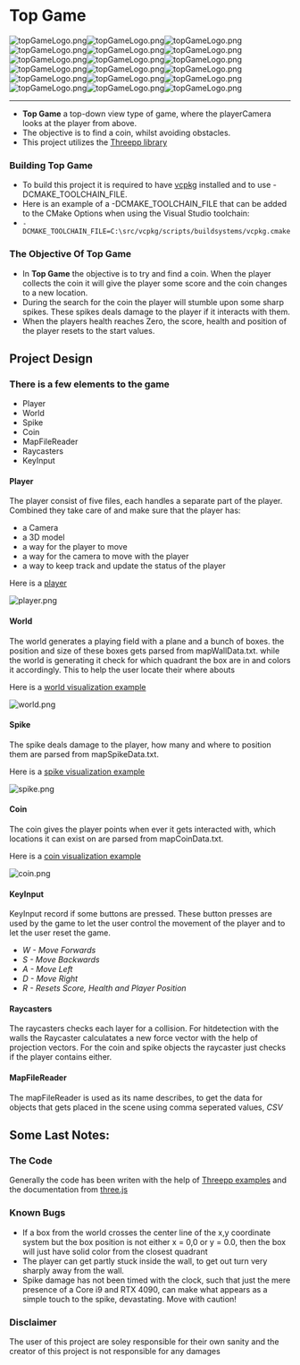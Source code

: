 # Top Game 
![topGameLogo.png](data%2FtopGameLogo.png)![topGameLogo.png](data%2FtopGameLogo.png)![topGameLogo.png](data%2FtopGameLogo.png)![topGameLogo.png](data%2FtopGameLogo.png)![topGameLogo.png](data%2FtopGameLogo.png)![topGameLogo.png](data%2FtopGameLogo.png)![topGameLogo.png](data%2FtopGameLogo.png)![topGameLogo.png](data%2FtopGameLogo.png)![topGameLogo.png](data%2FtopGameLogo.png)![topGameLogo.png](data%2FtopGameLogo.png)![topGameLogo.png](data%2FtopGameLogo.png)![topGameLogo.png](data%2FtopGameLogo.png)![topGameLogo.png](data%2FtopGameLogo.png)![topGameLogo.png](data%2FtopGameLogo.png)![topGameLogo.png](data%2FtopGameLogo.png)![topGameLogo.png](data%2FtopGameLogo.png)![topGameLogo.png](data%2FtopGameLogo.png)![topGameLogo.png](data%2FtopGameLogo.png)
___
- **Top Game** a top-down view type of game, where the playerCamera looks at the player from above. 
- The objective is to find a coin, whilst avoiding obstacles.
- This project utilizes the [Threepp library](https://github.com/markaren/threepp)

### Building Top Game
- To build this project it is required to have [vcpkg](https://vcpkg.io/en/getting-started.html) installed and to use -DCMAKE_TOOLCHAIN_FILE.
- Here is an example of a -DCMAKE_TOOLCHAIN_FILE that can be added to the CMake Options when using the Visual Studio toolchain: 
- `-DCMAKE_TOOLCHAIN_FILE=C:\src/vcpkg/scripts/buildsystems/vcpkg.cmake`

### The Objective Of Top Game
- In **Top Game** the objective is to try and find a coin. When the player collects the coin it will give the player some score and the coin changes to a new location.
- During the search for the coin the player will stumble upon some sharp spikes. These spikes deals damage to the player if it interacts with them.
- When the players health reaches Zero, the score, health and position of the player resets to the start values.

## Project Design
 
### There is a few elements to the game
 - Player
 - World
 - Spike
 - Coin
 - MapFileReader
 - Raycasters
 - KeyInput

#### Player
 The player consist of five files, each handles a separate part of the player. 
 Combined they take care of and make sure that the player has:
 - a Camera
 - a 3D model
 - a way for the player to move
 - a way for the camera to move with the player
 - a way to keep track and update the status of the player

Here is a [player](examples/playerModelExample.cpp)

![player.png](doc%2Fplayer.png)

#### World
 The world generates a playing field with a plane and a bunch of boxes. the position and size of these boxes gets parsed from mapWallData.txt. 
 while the world is generating it check for which quadrant the box are in and colors it accordingly. This to help the user locate their where abouts

Here is a [world visualization example](examples/worldVisualizerExample.cpp)

![world.png](doc%2Fworld.png)

#### Spike
 The spike deals damage to the player, how many and where to position them are parsed from mapSpikeData.txt.

Here is a [spike visualization example](examples/spikeVisualizerExample.cpp)

![spike.png](doc%2Fspike.png)

#### Coin
The coin gives the player points when ever it gets interacted with, which locations it can exist on are parsed from mapCoinData.txt.

Here is a [coin visualization example](examples/coinVisualizerExample.cpp)

![coin.png](doc%2Fcoin.png)

#### KeyInput 
 KeyInput record if some buttons are pressed. 
 These button presses are used by the game to let the user control the movement of the player and to let the user reset the game. 
-  *W - Move Forwards*
-  *S - Move Backwards*
-  *A - Move Left*
-  *D - Move Right*
-  *R - Resets Score, Health and Player Position*

#### Raycasters
 The raycasters checks each layer for a collision. For hitdetection with the walls the Raycaster calculatates a new force vector with the help of projection vectors. 
 For the coin and spike objects the raycaster just checks if the player contains either.

#### MapFileReader
 The mapFileReader is used as its name describes, to get the data for objects that gets placed in the scene using comma seperated values, *CSV*

## Some Last Notes:

### The Code
 Generally the code has been writen with the help of [Threepp examples](https://github.com/markaren/threepp/tree/master/examples) and the documentation from [three.js](https://threejs.org/)

### Known Bugs
 - If a box from the world crosses the center line of the x,y coordinate system but the box position is not either x = 0,0 or y = 0.0, then the box will just have solid color from the closest quadrant
 - The player can get partly stuck inside the wall, to get out turn very sharply away from the wall.
 - Spike damage has not been timed with the clock, such that just the mere presence of a Core i9 and RTX 4090, can make what appears as a simple touch to the spike, devastating. Move with caution!


### Disclaimer
The user of this project are soley responsible for their own sanity and the creator of this project is not responsible for any damages
